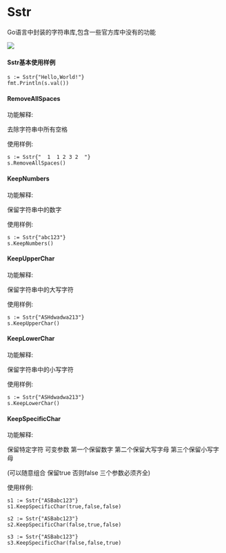 # Sstr
Go语言中封装的字符串库,包含一些官方库中没有的功能

![](https://img.shields.io/badge/sstr-0.1-green.svg)

#### Sstr基本使用样例
```
s := Sstr{"Hello,World!"}
fmt.Println(s.val())
```

#### RemoveAllSpaces
功能解释:

去除字符串中所有空格

使用样例:
```
s := Sstr{"  1  1 2 3 2  "}
s.RemoveAllSpaces()
```

#### KeepNumbers
功能解释:

保留字符串中的数字

使用样例:
```
s := Sstr{"abc123"}
s.KeepNumbers()
```

#### KeepUpperChar
功能解释:

保留字符串中的大写字符

使用样例:
```
s := Sstr{"ASHdwadwa213"}
s.KeepUpperChar()
```

#### KeepLowerChar
功能解释:

保留字符串中的小写字符

使用样例:
```
s := Sstr{"ASHdwadwa213"}
s.KeepLowerChar()
```

#### KeepSpecificChar
功能解释:

保留特定字符 可变参数 第一个保留数字 第二个保留大写字母 第三个保留小写字母

(可以随意组合 保留true 否则false 三个参数必须齐全) 

使用样例:
```
s1 := Sstr{"ASBabc123"}
s1.KeepSpecificChar(true,false,false)

s2 := Sstr{"ASBabc123"}
s2.KeepSpecificChar(false,true,false)

s3 := Sstr{"ASBabc123"}
s3.KeepSpecificChar(false,false,true)
```